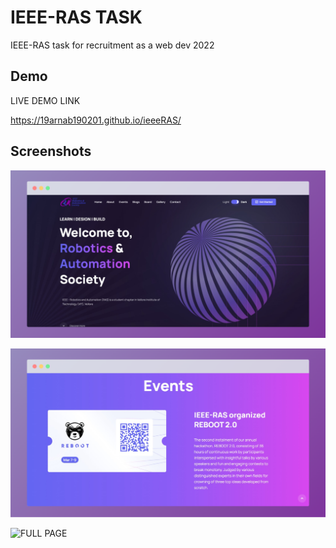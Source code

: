 
# IEEE-RAS TASK

IEEE-RAS task for recruitment as a web dev 2022
## Demo

LIVE DEMO LINK 

https://19arnab190201.github.io/ieeeRAS/


## Screenshots

![COVER PAGE](https://raw.githubusercontent.com/19arnab190201/ieeeRAS/master/screenshots/sc1.png)

![EVENT PAGE](https://raw.githubusercontent.com/19arnab190201/ieeeRAS/master/screenshots/sc2.png)

![FULL PAGE](https://raw.githubusercontent.com/19arnab190201/ieeeRAS/master/screenshots/full.png)
